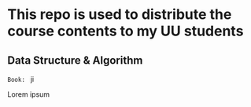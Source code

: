 # This repo is used to distribute the course contents to my UU students

## Data Structure & Algorithm
`Book: ` ji
<p align="justify">
  Lorem ipsum
</p>
